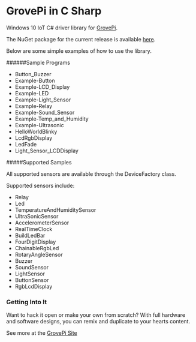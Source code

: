 # GrovePi in C Sharp
Windows 10 IoT C# driver library for [GrovePi](https://www.nuget.org/packages/GrovePi/).

The NuGet package for the current release is available [here](https://www.nuget.org/packages/GrovePi/).

Below are some simple examples of how to use the library.

######Sample Programs
* Button_Buzzer
* Example-Button
* Example-LCD_Display
* Example-LED
* Example-Light_Sensor
* Example-Relay
* Example-Sound_Sensor
* Example-Temp_and_Humidity
* Example-Ultrasonic
* HelloWorldBlinky
* LcdRgbDisplay
* LedFade
* Light_Sensor_LCDDisplay

#####Supported Samples

All supported sensors are available through the DeviceFactory class.

Supported sensors include:
- Relay
- Led
- TemperatureAndHumiditySensor
- UltraSonicSensor
- AccelerometerSensor
- RealTimeClock
- BuildLedBar
- FourDigitDisplay
- ChainableRgbLed
- RotaryAngleSensor
- Buzzer
- SoundSensor
- LightSensor
- ButtonSensor
- RgbLcdDisplay


### Getting Into It
Want to hack it open or make your own from scratch? With full hardware and software designs, you can remix and duplicate to your hearts content.

See more at the [GrovePi Site](http://dexterindustries.com/GrovePi/)
